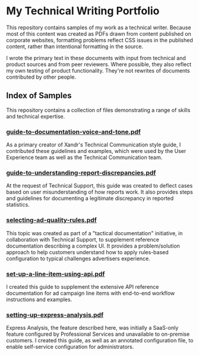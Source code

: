 # My Technical Writing Portfolio

This repository contains samples of my work as a technical writer. Because most of this content was created as PDFs drawn from content published on corporate websites, formatting problems reflect CSS issues in the published content, rather than intentional formatting in the source. 

I wrote the primary text in these documents with input from technical and product sources and from peer reviewers. Where possible, they also reflect my own testing of product functionality. They're not rewrites of documents contributed by other people. 

## Index of Samples

This repository contains a collection of files demonstrating a range of skills and technical expertise. 

### [guide-to-documentation-voice-and-tone.pdf](/guide-to-documentation-voice-and-tone.pdf)

As a primary creator of Xandr's Technical Communication style guide, I contributed these guidelines and examples, which were used by the User Experience team as well as the Technical Communication team.

### [guide-to-understanding-report-discrepancies.pdf](guide-to-understanding-report-discrepancies.pdf)

At the request of Technical Support, this guide was created to deflect cases based on user misunderstanding of how reports work. It also provides steps and guidelines for documenting a legitimate discrepancy in reported statistics.  

### [selecting-ad-quality-rules.pdf](selecting-ad-quality-rules.pdf)

This topic was created as part of a "tactical documentation" initiative, in collaboration with Technical Support, to supplement reference documentation describing a complex UI. It provides a problem/solution approach to help customers understand how to apply rules-based configuration to typical challenges advertisers experience.  

### [set-up-a-line-item-using-api.pdf](set-up-a-line-item-using-api.pdf)

I created this guide to supplement the extensive API reference documentation for ad campaign line items with end-to-end workflow instructions and examples. 

### [setting-up-express-analysis.pdf](setting-up-express-analysis.pdf)

Express Analysis, the feature described here, was initially a SaaS-only feature configured by Professional Services and unavailable to on-premise customers. I created this guide, as well as an annotated configuration file, to enable self-service configuration for administrators.  

